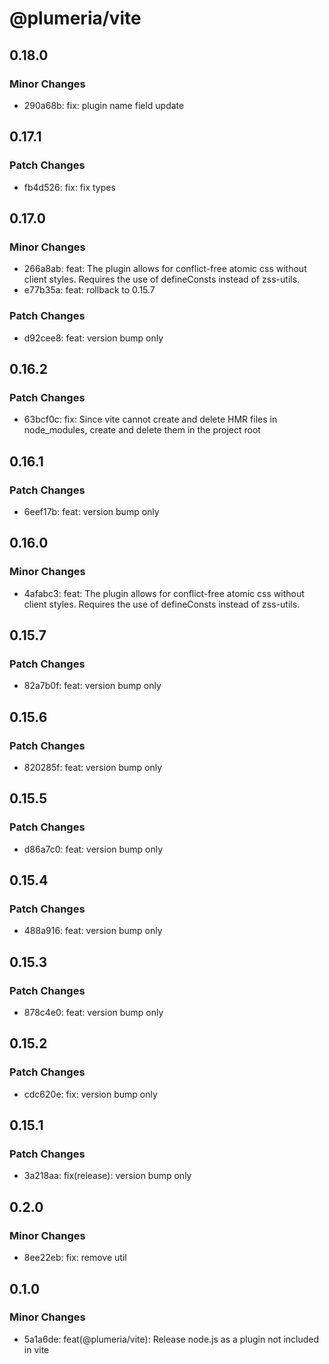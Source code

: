 # @plumeria/vite

## 0.18.0

### Minor Changes

- 290a68b: fix: plugin name field update

## 0.17.1

### Patch Changes

- fb4d526: fix: fix types

## 0.17.0

### Minor Changes

- 266a8ab: feat: The plugin allows for conflict-free atomic css without client styles. Requires the use of defineConsts instead of zss-utils.
- e77b35a: feat: rollback to 0.15.7

### Patch Changes

- d92cee8: feat: version bump only

## 0.16.2

### Patch Changes

- 63bcf0c: fix: Since vite cannot create and delete HMR files in node_modules, create and delete them in the project root

## 0.16.1

### Patch Changes

- 6eef17b: feat: version bump only

## 0.16.0

### Minor Changes

- 4afabc3: feat: The plugin allows for conflict-free atomic css without client styles. Requires the use of defineConsts instead of zss-utils.

## 0.15.7

### Patch Changes

- 82a7b0f: feat: version bump only

## 0.15.6

### Patch Changes

- 820285f: feat: version bump only

## 0.15.5

### Patch Changes

- d86a7c0: feat: version bump only

## 0.15.4

### Patch Changes

- 488a916: feat: version bump only

## 0.15.3

### Patch Changes

- 878c4e0: feat: version bump only

## 0.15.2

### Patch Changes

- cdc620e: fix: version bump only

## 0.15.1

### Patch Changes

- 3a218aa: fix(release): version bump only

## 0.2.0

### Minor Changes

- 8ee22eb: fix: remove util

## 0.1.0

### Minor Changes

- 5a1a6de: feat(@plumeria/vite): Release node.js as a plugin not included in vite
